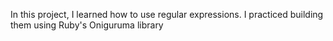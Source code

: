 In this project, I learned how to use regular expressions. I practiced building them using Ruby's Oniguruma library
